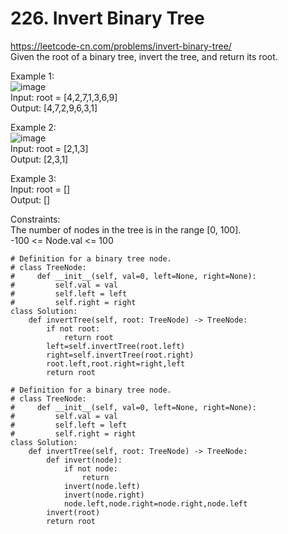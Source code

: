 # 226. Invert Binary Tree
https://leetcode-cn.com/problems/invert-binary-tree/  
Given the root of a binary tree, invert the tree, and return its root.  

Example 1:  
![image](https://user-images.githubusercontent.com/60777462/156178553-b325741c-a946-42b3-8176-a23f45b727d5.png)  
Input: root = [4,2,7,1,3,6,9]  
Output: [4,7,2,9,6,3,1]  

Example 2:  
![image](https://user-images.githubusercontent.com/60777462/156178632-5880ff72-5eda-42ae-add1-a5c0b886c87d.png)  
Input: root = [2,1,3]  
Output: [2,3,1]  

Example 3:  
Input: root = []  
Output: []  

Constraints:  
The number of nodes in the tree is in the range [0, 100].  
-100 <= Node.val <= 100  

``` python3
# Definition for a binary tree node.
# class TreeNode:
#     def __init__(self, val=0, left=None, right=None):
#         self.val = val
#         self.left = left
#         self.right = right
class Solution:
    def invertTree(self, root: TreeNode) -> TreeNode:
        if not root:
            return root
        left=self.invertTree(root.left)
        right=self.invertTree(root.right)
        root.left,root.right=right,left
        return root
```

``` python3
# Definition for a binary tree node.
# class TreeNode:
#     def __init__(self, val=0, left=None, right=None):
#         self.val = val
#         self.left = left
#         self.right = right
class Solution:
    def invertTree(self, root: TreeNode) -> TreeNode:
        def invert(node):
            if not node:
                return
            invert(node.left)
            invert(node.right)
            node.left,node.right=node.right,node.left
        invert(root)
        return root
```

